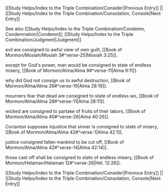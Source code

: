 [[Study Helps/Index to the Triple Combination/Consider|Previous Entry]]  ||  [[Study Helps/Index to the Triple Combination/Consolation, Console|Next Entry]]

 See also [[Study Helps/Index to the Triple Combination/Condemn, Condemnation|Condemn]]; [[Study Helps/Index to the Triple Combination/Judgment|Judgment]]

 evil are consigned to awful view of own guilt, [[Book of Mormon/Mosiah/Mosiah 3#^verse-25|Mosiah 3:25]].

 except for God's power, man would be consigned to state of endless misery, [[Book of Mormon/Alma/Alma 9#^verse-11|Alma 9:11]].

 why did God not consign us to awful destruction, [[Book of Mormon/Alma/Alma 26#^verse-19|Alma 26:19]].

 mourners fear that dead are consigned to state of endless wo, [[Book of Mormon/Alma/Alma 28#^verse-11|Alma 28:11]].

 wicked are consigned to partake of fruits of their labors, [[Book of Mormon/Alma/Alma 40#^verse-26|Alma 40:26]].

 Corianton supposes injustice that sinner is consigned to state of misery, [[Book of Mormon/Alma/Alma 42#^verse-1|Alma 42:1]].

 justice consigned fallen mankind to be cut off, [[Book of Mormon/Alma/Alma 42#^verse-14|Alma 42:14]].

 those cast off shall be consigned to state of endless misery, [[Book of Mormon/Helaman/Helaman 12#^verse-26|Hel. 12:26]].

[[Study Helps/Index to the Triple Combination/Consider|Previous Entry]]  ||  [[Study Helps/Index to the Triple Combination/Consolation, Console|Next Entry]]